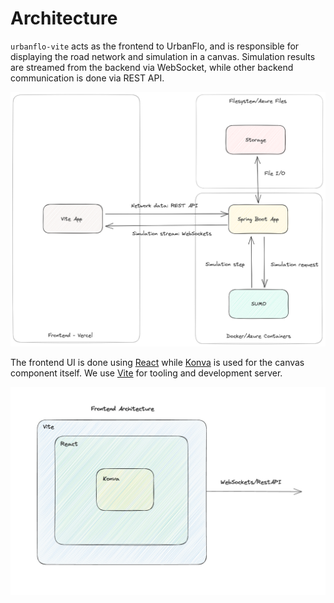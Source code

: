 # Architecture

`urbanflo-vite` acts as the frontend to UrbanFlo, and is responsible for displaying the road network and simulation in a canvas. Simulation results are streamed from the backend via WebSocket, while other backend communication is done via REST API.

![](docs/images/urbanflo-architecture.png)

The frontend UI is done using [React](https://react.dev/) while [Konva](https://konvajs.org/index.html) is used for the canvas component itself. We use [Vite](https://vitejs.dev/) for tooling and development server.

![](docs/images/front-end-architecture-diagram.jpg)